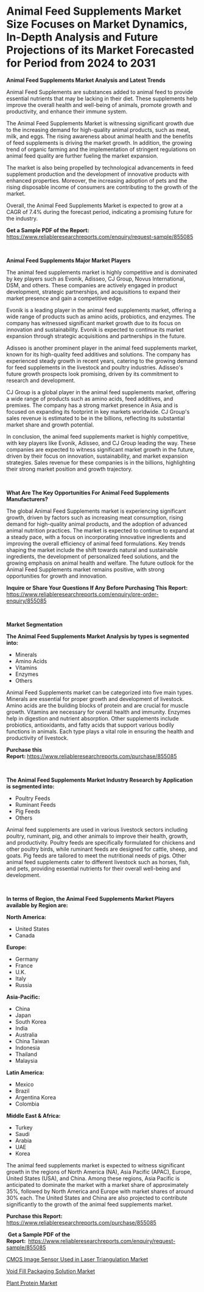 <p><h1>Animal Feed Supplements Market Size Focuses on Market Dynamics, In-Depth Analysis and Future Projections of its Market Forecasted for Period from 2024 to 2031</h1></p><p><strong>Animal Feed Supplements Market Analysis and Latest Trends</strong></p>
<p><p>Animal Feed Supplements are substances added to animal feed to provide essential nutrients that may be lacking in their diet. These supplements help improve the overall health and well-being of animals, promote growth and productivity, and enhance their immune system.</p><p>The Animal Feed Supplements Market is witnessing significant growth due to the increasing demand for high-quality animal products, such as meat, milk, and eggs. The rising awareness about animal health and the benefits of feed supplements is driving the market growth. In addition, the growing trend of organic farming and the implementation of stringent regulations on animal feed quality are further fueling the market expansion.</p><p>The market is also being propelled by technological advancements in feed supplement production and the development of innovative products with enhanced properties. Moreover, the increasing adoption of pets and the rising disposable income of consumers are contributing to the growth of the market.</p><p>Overall, the Animal Feed Supplements Market is expected to grow at a CAGR of 7.4% during the forecast period, indicating a promising future for the industry.</p></p>
<p><strong>Get a Sample PDF of the Report:&nbsp;</strong> <a href="https://www.reliableresearchreports.com/enquiry/request-sample/855085">https://www.reliableresearchreports.com/enquiry/request-sample/855085</a></p>
<p>&nbsp;</p>
<p><strong>Animal Feed Supplements Major Market Players</strong></p>
<p><p>The animal feed supplements market is highly competitive and is dominated by key players such as Evonik, Adisseo, CJ Group, Novus International, DSM, and others. These companies are actively engaged in product development, strategic partnerships, and acquisitions to expand their market presence and gain a competitive edge.</p><p>Evonik is a leading player in the animal feed supplements market, offering a wide range of products such as amino acids, probiotics, and enzymes. The company has witnessed significant market growth due to its focus on innovation and sustainability. Evonik is expected to continue its market expansion through strategic acquisitions and partnerships in the future.</p><p>Adisseo is another prominent player in the animal feed supplements market, known for its high-quality feed additives and solutions. The company has experienced steady growth in recent years, catering to the growing demand for feed supplements in the livestock and poultry industries. Adisseo's future growth prospects look promising, driven by its commitment to research and development.</p><p>CJ Group is a global player in the animal feed supplements market, offering a wide range of products such as amino acids, feed additives, and premixes. The company has a strong market presence in Asia and is focused on expanding its footprint in key markets worldwide. CJ Group's sales revenue is estimated to be in the billions, reflecting its substantial market share and growth potential.</p><p>In conclusion, the animal feed supplements market is highly competitive, with key players like Evonik, Adisseo, and CJ Group leading the way. These companies are expected to witness significant market growth in the future, driven by their focus on innovation, sustainability, and market expansion strategies. Sales revenue for these companies is in the billions, highlighting their strong market position and growth trajectory.</p></p>
<p>&nbsp;</p>
<p><strong>What Are The Key Opportunities For Animal Feed Supplements Manufacturers?</strong></p>
<p><p>The global Animal Feed Supplements market is experiencing significant growth, driven by factors such as increasing meat consumption, rising demand for high-quality animal products, and the adoption of advanced animal nutrition practices. The market is expected to continue to expand at a steady pace, with a focus on incorporating innovative ingredients and improving the overall efficiency of animal feed formulations. Key trends shaping the market include the shift towards natural and sustainable ingredients, the development of personalized feed solutions, and the growing emphasis on animal health and welfare. The future outlook for the Animal Feed Supplements market remains positive, with strong opportunities for growth and innovation.</p></p>
<p><strong>Inquire or Share Your Questions If Any Before Purchasing This Report:</strong> <a href="https://www.reliableresearchreports.com/enquiry/pre-order-enquiry/855085">https://www.reliableresearchreports.com/enquiry/pre-order-enquiry/855085</a></p>
<p>&nbsp;</p>
<p><strong>Market Segmentation</strong></p>
<p><strong>The Animal Feed Supplements Market Analysis by types is segmented into:</strong></p>
<p><ul><li>Minerals</li><li>Amino Acids</li><li>Vitamins</li><li>Enzymes</li><li>Others</li></ul></p>
<p><p>Animal Feed Supplements market can be categorized into five main types. Minerals are essential for proper growth and development of livestock. Amino acids are the building blocks of protein and are crucial for muscle growth. Vitamins are necessary for overall health and immunity. Enzymes help in digestion and nutrient absorption. Other supplements include probiotics, antioxidants, and fatty acids that support various bodily functions in animals. Each type plays a vital role in ensuring the health and productivity of livestock.</p></p>
<p><strong>Purchase this Report:&nbsp;</strong><a href="https://www.reliableresearchreports.com/purchase/855085">https://www.reliableresearchreports.com/purchase/855085</a></p>
<p>&nbsp;</p>
<p><strong>The Animal Feed Supplements Market Industry Research by Application is segmented into:</strong></p>
<p><ul><li>Poultry Feeds</li><li>Ruminant Feeds</li><li>Pig Feeds</li><li>Others</li></ul></p>
<p><p>Animal feed supplements are used in various livestock sectors including poultry, ruminant, pig, and other animals to improve their health, growth, and productivity. Poultry feeds are specifically formulated for chickens and other poultry birds, while ruminant feeds are designed for cattle, sheep, and goats. Pig feeds are tailored to meet the nutritional needs of pigs. Other animal feed supplements cater to different livestock such as horses, fish, and pets, providing essential nutrients for their overall well-being and development.</p></p>
<p>&nbsp;</p>
<p><strong>In terms of Region, the Animal Feed Supplements Market Players available by Region are:</strong></p>
<p>
    <p> <strong> North America: </strong>
        <ul>
            <li>United States</li>
            <li>Canada</li>
        </ul>
        </p> 
    <p> <strong> Europe: </strong>
        <ul>
            <li>Germany</li>
            <li>France</li>
            <li>U.K.</li>
            <li>Italy</li>
            <li>Russia</li>
        </ul>
        </p> 
    <p> <strong> Asia-Pacific: </strong>
        <ul>
            <li>China</li>
            <li>Japan</li>
            <li>South Korea</li>
            <li>India</li>
            <li>Australia</li>
            <li>China Taiwan</li>
            <li>Indonesia</li>
            <li>Thailand</li>
            <li>Malaysia</li>
        </ul>
        </p> 
    <p> <strong> Latin America: </strong>
        <ul>
            <li>Mexico</li>
            <li>Brazil</li>
            <li>Argentina Korea</li>
            <li>Colombia</li>
        </ul>
        </p> 
    <p> <strong> Middle East & Africa: </strong>
        <ul>
            <li>Turkey</li>
            <li>Saudi</li>
            <li>Arabia</li>
            <li>UAE</li>
            <li>Korea</li>
        </ul>
    </p>
    </p>
<p><p>The animal feed supplements market is expected to witness significant growth in the regions of North America (NA), Asia Pacific (APAC), Europe, United States (USA), and China. Among these regions, Asia Pacific is anticipated to dominate the market with a market share of approximately 35%, followed by North America and Europe with market shares of around 30% each. The United States and China are also projected to contribute significantly to the growth of the animal feed supplements market.</p></p>
<p><strong>Purchase this Report: </strong><a href="https://www.reliableresearchreports.com/purchase/855085">https://www.reliableresearchreports.com/purchase/855085</a></p>
<p>&nbsp;<strong>Get a Sample PDF of the Report:&nbsp;&nbsp;</strong><a href="https://www.reliableresearchreports.com/enquiry/request-sample/855085">https://www.reliableresearchreports.com/enquiry/request-sample/855085</a></p>
<p><strong></strong></p>
<p><p><a href="https://view.publitas.com/reportprime-1/global-cmos-image-sensor-used-in-laser-triangulation-market-size-and-market-trends-insights-and-projections-from-2024-to-2031/">CMOS Image Sensor Used in Laser Triangulation Market</a></p><p><a href="https://view.publitas.com/reportprime-1/void-fill-packaging-solution-market-research-report-provides-critical-insights-that-can-help-shape-business-development-and-investment-strategies/">Void Fill Packaging Solution Market</a></p><p><a href="https://github.com/moyahfrancoestellec51j635wcx/Market-Research-Report-List-1/blob/main/plant-protein-market.md">Plant Protein Market</a></p></p>